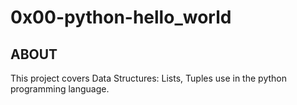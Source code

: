 # 0x00-python-hello_world

## ABOUT

This project covers Data Structures: Lists, Tuples use in  the python programming language.